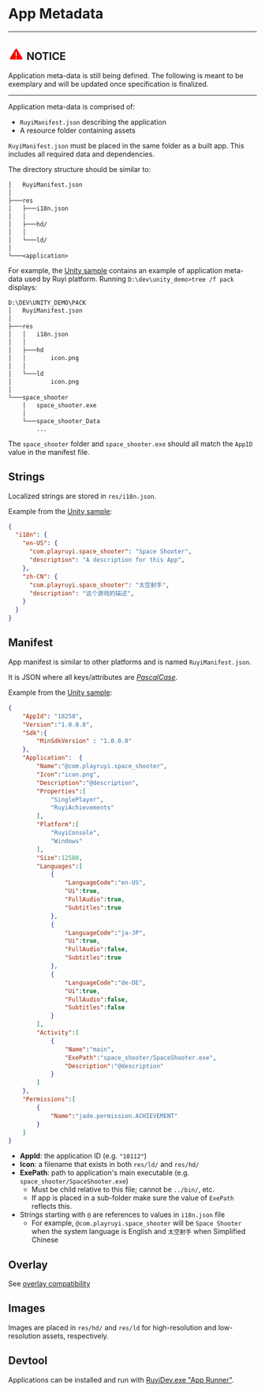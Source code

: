 # App Metadata

---
## ![](/docs/img/warning.png) NOTICE
Application meta-data is still being defined.
The following is meant to be exemplary and will be updated once specification is finalized.

---	

Application meta-data is comprised of:

- `RuyiManifest.json` describing the application
- A resource folder containing assets

`RuyiManifest.json` must be placed in the same folder as a built app.  This includes all required data and dependencies.

The directory structure should be similar to:
```
│   RuyiManifest.json
│
├───res
│   ├───i18n.json
│   │
│   ├───hd/
│   │
│   └───ld/
│
└───<application>
```

For example, the [Unity sample](https://github.com/subor/sample_unity_space_shooter) contains an example of application meta-data used by Ruyi platform.  Running `D:\dev\unity_demo>tree /f pack` displays:
```
D:\DEV\UNITY_DEMO\PACK
│   RuyiManifest.json
│
├───res
│   │   i18n.json
│   │
│   ├───hd
│   │       icon.png
│   │
│   └───ld
│           icon.png
│
└───space_shooter
    │   space_shooter.exe
    │
    └───space_shooter_Data
        ...
```

The `space_shooter` folder and `space_shooter.exe` should all match the `AppID` value in the manifest file.

## Strings

Localized strings are stored in `res/i18n.json`.

Example from the [Unity sample](https://github.com/subor/sample_unity_space_shooter/blob/master/Pack/res/i18n.json):
```json
{
  "i18n": {
    "en-US": {
      "com.playruyi.space_shooter": "Space Shooter",
      "description": "A description for this App",
    },
    "zh-CN": {
      "com.playruyi.space_shooter": "太空射手",
      "description": "这个游戏的描述",
    }
  }
}
```

## Manifest

App manifest is similar to other platforms and is named `RuyiManifest.json`.

It is JSON where all keys/attributes are [_PascalCase_](https://en.wikipedia.org/wiki/Camel_case).

Example from the [Unity sample](https://github.com/subor/sample_unity_space_shooter/blob/master/Pack/RuyiManifest.json):
```json
{
	"AppId": "18258",
	"Version":"1.0.0.0",
	"Sdk":{
		"MinSdkVersion" : "1.0.0.0"
	},
	"Application":	{
		"Name":"@com.playruyi.space_shooter",
		"Icon":"icon.png",
		"Description":"@description",
		"Properties":[
			"SinglePlayer",
			"RuyiAchievements"
		],
		"Platform":[
			"RuyiConsole",
			"Windows"
		],
		"Size":12580,
		"Languages":[
			{
				"LanguageCode":"en-US",
				"Ui":true,
				"FullAudio":true,
				"Subtitles":true
			},
			{
				"LanguageCode":"ja-JP",
				"Ui":true,
				"FullAudio":false,
				"Subtitles":true
			},
			{
				"LanguageCode":"de-DE",
				"Ui":true,
				"FullAudio":false,
				"Subtitles":false
			}
		],
		"Activity":[
			{
				"Name":"main",
				"ExePath":"space_shooter/SpaceShooter.exe",
				"Description":"@description"
			}
		]
	},
	"Permissions":[
		{
			"Name":"jade.permission.ACHIEVEMENT"
		}
	]
}
```

- __AppId__: the application ID (e.g. `"10112"`)
- __Icon__: a filename that exists in both `res/ld/` and `res/hd/`
- __ExePath__: path to application's main executable (e.g. `space_shooter/SpaceShooter.exe`)
  - Must be child relative to this file; cannot be `../bin/`, etc.
  - If app is placed in a sub-folder make sure the value of `ExePath` reflects this.
- Strings starting with `@` are references to values in `i18n.json` file
    - For example, `@com.playruyi.space_shooter` will be `Space Shooter` when the system language is English and `太空射手` when Simplified Chinese


## Overlay

See [overlay compatibility](overlay.md#compatibility)

## Images

Images are placed in `res/hd/` and `res/ld` for high-resolution and low-resolution assets, respectively.

## Devtool

Applications can be installed and run with [RuyiDev.exe "App Runner"](devtool.md#app-runner).
